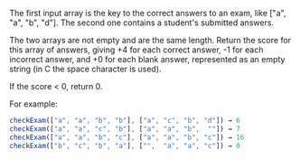 The first input array is the key to the correct answers to an exam, like ["a", "a", "b", "d"]. The second one contains a student's submitted answers.

The two arrays are not empty and are the same length. Return the score for this array of answers, giving +4 for each correct answer, -1 for each incorrect answer, and +0 for each blank answer, represented as an empty string (in C the space character is used).

If the score < 0, return 0.

For example:
```js
checkExam(["a", "a", "b", "b"], ["a", "c", "b", "d"]) → 6
checkExam(["a", "a", "c", "b"], ["a", "a", "b",  ""]) → 7
checkExam(["a", "a", "b", "c"], ["a", "a", "b", "c"]) → 16
checkExam(["b", "c", "b", "a"], ["",  "a", "a", "c"]) → 0
```
